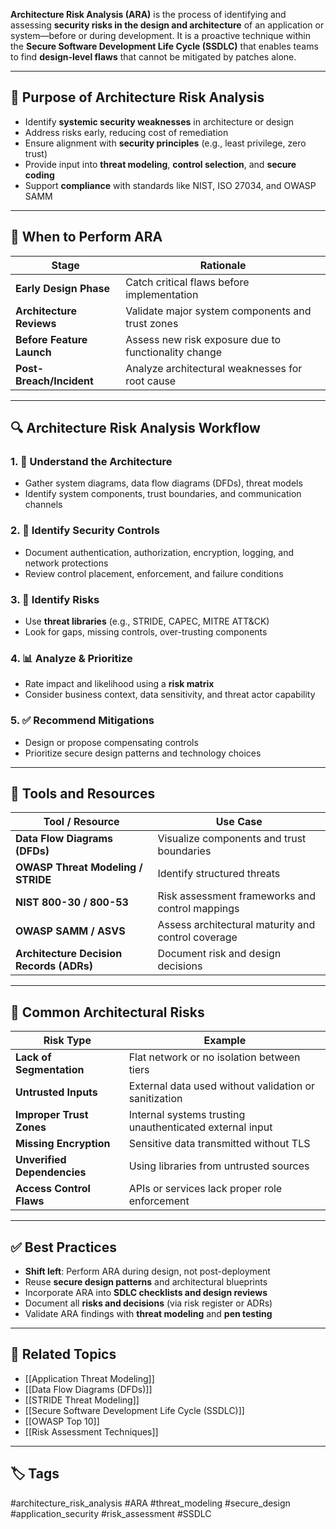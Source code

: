 **Architecture Risk Analysis (ARA)** is the process of identifying and assessing **security risks in the design and architecture** of an application or system—before or during development. It is a proactive technique within the **Secure Software Development Life Cycle (SSDLC)** that enables teams to find **design-level flaws** that cannot be mitigated by patches alone.

---

## 🎯 Purpose of Architecture Risk Analysis

- Identify **systemic security weaknesses** in architecture or design
- Address risks early, reducing cost of remediation
- Ensure alignment with **security principles** (e.g., least privilege, zero trust)
- Provide input into **threat modeling**, **control selection**, and **secure coding**
- Support **compliance** with standards like NIST, ISO 27034, and OWASP SAMM

---

## 🧠 When to Perform ARA

| Stage                     | Rationale                                            |
|---------------------------|------------------------------------------------------|
| **Early Design Phase**     | Catch critical flaws before implementation           |
| **Architecture Reviews**   | Validate major system components and trust zones     |
| **Before Feature Launch**  | Assess new risk exposure due to functionality change |
| **Post-Breach/Incident**   | Analyze architectural weaknesses for root cause      |

---

## 🔍 Architecture Risk Analysis Workflow

### 1. 📘 Understand the Architecture
- Gather system diagrams, data flow diagrams (DFDs), threat models
- Identify system components, trust boundaries, and communication channels

### 2. 🧩 Identify Security Controls
- Document authentication, authorization, encryption, logging, and network protections
- Review control placement, enforcement, and failure conditions

### 3. 🧨 Identify Risks
- Use **threat libraries** (e.g., STRIDE, CAPEC, MITRE ATT&CK)
- Look for gaps, missing controls, over-trusting components

### 4. 📊 Analyze & Prioritize
- Rate impact and likelihood using a **risk matrix**
- Consider business context, data sensitivity, and threat actor capability

### 5. ✅ Recommend Mitigations
- Design or propose compensating controls
- Prioritize secure design patterns and technology choices

---

## 🧰 Tools and Resources

| Tool / Resource              | Use Case                                                |
|------------------------------|----------------------------------------------------------|
| **Data Flow Diagrams (DFDs)**| Visualize components and trust boundaries                |
| **OWASP Threat Modeling / STRIDE** | Identify structured threats                       |
| **NIST 800-30 / 800-53**     | Risk assessment frameworks and control mappings          |
| **OWASP SAMM / ASVS**        | Assess architectural maturity and control coverage       |
| **Architecture Decision Records (ADRs)** | Document risk and design decisions            |

---

## 🧪 Common Architectural Risks

| Risk Type               | Example                                                       |
|--------------------------|---------------------------------------------------------------|
| **Lack of Segmentation** | Flat network or no isolation between tiers                    |
| **Untrusted Inputs**     | External data used without validation or sanitization         |
| **Improper Trust Zones** | Internal systems trusting unauthenticated external input      |
| **Missing Encryption**   | Sensitive data transmitted without TLS                        |
| **Unverified Dependencies** | Using libraries from untrusted sources                     |
| **Access Control Flaws** | APIs or services lack proper role enforcement                 |

---

## ✅ Best Practices

- **Shift left**: Perform ARA during design, not post-deployment
- Reuse **secure design patterns** and architectural blueprints
- Incorporate ARA into **SDLC checklists and design reviews**
- Document all **risks and decisions** (via risk register or ADRs)
- Validate ARA findings with **threat modeling** and **pen testing**

---

## 🔗 Related Topics

- [[Application Threat Modeling]]
- [[Data Flow Diagrams (DFDs)]]
- [[STRIDE Threat Modeling]]
- [[Secure Software Development Life Cycle (SSDLC)]]
- [[OWASP Top 10]]
- [[Risk Assessment Techniques]]

---

## 🏷 Tags

#architecture_risk_analysis #ARA #threat_modeling #secure_design #application_security #risk_assessment #SSDLC
